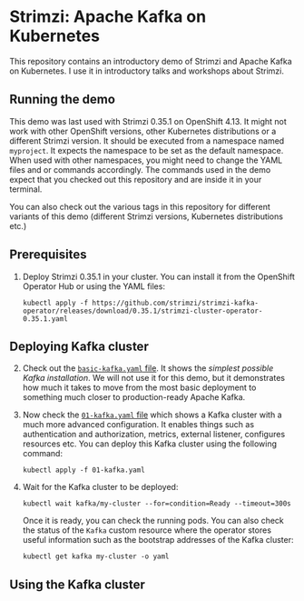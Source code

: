 # Strimzi: Apache Kafka on Kubernetes

This repository contains an introductory demo of Strimzi and Apache Kafka on Kubernetes.
I use it in introductory talks and workshops about Strimzi.

## Running the demo

This demo was last used with Strimzi 0.35.1 on OpenShift 4.13.
It might not work with other OpenShift versions, other Kubernetes distributions or a different Strimzi version.
It should be executed from a namespace named `myproject`.
It expects the namespace to be set as the default namespace.
When used with other namespaces, you might need to change the YAML files and or commands accordingly.
The commands used in the demo expect that you checked out this repository and are inside it in your terminal.

You can also check out the various tags in this repository for different variants of this demo (different Strimzi versions, Kubernetes distributions etc.)

## Prerequisites

1. Deploy Strimzi 0.35.1 in your cluster.
   You can install it from the OpenShift Operator Hub or using the YAML files:
   ```
   kubectl apply -f https://github.com/strimzi/strimzi-kafka-operator/releases/download/0.35.1/strimzi-cluster-operator-0.35.1.yaml
   ```

## Deploying Kafka cluster

2. Check out the [`basic-kafka.yaml` file](./basic-kafka.yaml).
   It shows the _simplest possible Kafka installation_.
   We will not use it for this demo, but it demonstrates how much it takes to move from the most basic deployment to something much closer to production-ready Apache Kafka.

3. Now check the [`01-kafka.yaml` file](./01-kafka.yaml) which shows a Kafka cluster with a much more advanced configuration.
   It enables things such as authentication and authorization, metrics, external listener, configures resources etc.
   You can deploy this Kafka cluster using the following command:
   ```
   kubectl apply -f 01-kafka.yaml
   ```

4. Wait for the Kafka cluster to be deployed:
   ```
   kubectl wait kafka/my-cluster --for=condition=Ready --timeout=300s
   ```
   Once it is ready, you can check the running pods.
   You can also check the status of the `Kafka` custom resource where the operator stores useful information such as the bootstrap addresses of the Kafka cluster:
   ```
   kubectl get kafka my-cluster -o yaml
   ```

## Using the Kafka cluster


